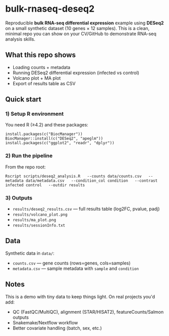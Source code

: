 # bulk-rnaseq-deseq2

Reproducible **bulk RNA-seq differential expression** example using **DESeq2** on a small synthetic dataset (10 genes × 12 samples). 
This is a clean, minimal repo you can show on your CV/GitHub to demonstrate RNA-seq analysis skills.

## What this repo shows
- Loading counts + metadata
- Running DESeq2 differential expression (infected vs control)
- Volcano plot + MA plot
- Export of results table as CSV

## Quick start

### 1) Setup R environment
You need R (≥4.2) and these packages:
```
install.packages(c("BiocManager"))
BiocManager::install(c("DESeq2", "apeglm"))
install.packages(c("ggplot2", "readr", "dplyr"))
```

### 2) Run the pipeline
From the repo root:
```
Rscript scripts/deseq2_analysis.R   --counts data/counts.csv   --metadata data/metadata.csv   --condition_col condition   --contrast infected control   --outdir results
```

### 3) Outputs
- `results/deseq2_results.csv` — full results table (log2FC, pvalue, padj)
- `results/volcano_plot.png`
- `results/ma_plot.png`
- `results/sessionInfo.txt`

## Data
Synthetic data in `data/`:
- `counts.csv` — gene counts (rows=genes, cols=samples)
- `metadata.csv` — sample metadata with `sample` and `condition`

## Notes
This is a demo with tiny data to keep things light. On real projects you'd add:
- QC (FastQC/MultiQC), alignment (STAR/HISAT2), featureCounts/Salmon outputs
- Snakemake/Nextflow workflow
- Better covariate handling (batch, sex, etc.)
